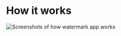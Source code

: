 # How it works
![Screenshots of how watermark app works](/../master/files-manipulation/images/cake2_watermark/watermark.gif?raw=true "Watermark")
